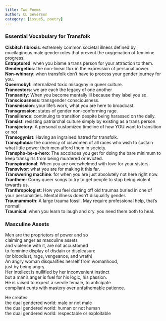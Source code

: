```yaml
---
title: Two Poems
author: CL Severson
category: [issue5, poetry]
---
```


### Essential Vocabulary for Transfolk


**Cisbitch fibrosis**: extremely common societal illness defined by mucilaginous male gender roles that prevent the oxygenation of feminine progress.<br>
**Entraptured**: when you blame a trans person for your attraction to them. <br>
**Gendergetics**: the non-linear flux in the expression of personal power. <br>
**Non-whinary**: when transfolk don’t have to process your gender journey for you. <br>
**Queernobyl**: internalized toxic misogyny in queer culture. <br>
**Trancestors**: we are each the legacy of one another <br>
**Transanity**: When you become mentally ill because they label you so. <br> 
**Transciousness**: transgender consciousness. <br>
**Transmission**: your life’s work, what you are here to broadcast. <br>
**Transgression**: states of gender non-conforming rage. <br>
**Transilience**: continuing to transition despite being harassed on the daily. <br>
**Transist**: resisting patriarchal culture simply by existing as a trans person. <br>
**Transjectory**: A personal customized timeline of how YOU want to transition or not <br>
**Transogynist**: Having an ingrained hatred for transfolk. <br>
**Transphobia**: the currency of ciswomen of all races who wish to sustain what little power their men afford them in society. <br>
**Transpho-be-a-hero**: The accolades you get for doing the bare minimum to keep transgirls from being murdered or evicted. <br>
**Transpirational**: When you are overwhelmed with love for your sisters. <br>
**Transvivor**: what you are for making it this far. <br>
**Transwering machine**: for when you are just absolutely not here right now. <br>
**Tranthem**: Corny queer songs to try to get people to stop being violent towards us. <br>
**Tranthropologist**: How you feel dusting off old traumas buried in one of your personalities. Mental illness doesn’t disqualify gender. <br>
**Traumammoth**: A large trauma fossil. May require professional help, that’s normal! <br>
**Traumical**: when you learn to laugh and cry. you need them both to heal. <br>


### Masculine Assets


Men are the proprietors of power and so <br>
claiming anger as masculine assets <br>
and violence with it, are not accustomed <br>
to feminine display of disdain or displeasure <br>
(or bloodlust, rage, vengeance, and wrath) <br>
An angry woman disqualifies herself from womanhood, <br>
just by being angry. <br>
Her intellect is nullified by her inconvenient instinct <br>
but a man’s anger is fuel for his logic, his passion. <br>
He is raised to expect a servile female, to anticipate <br>
compliant cunts with mastery over unfathomable patience.<br>

He creates <br>
the dual gendered world: male or not male <br>
the dual gendered world: human or not human <br>
the dual gendered world: respectable or exploitable<br>
